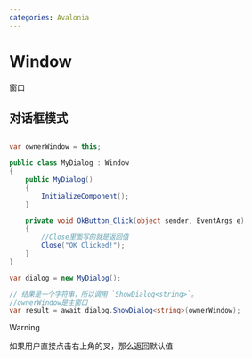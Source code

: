 ```yaml
---
categories: Avalonia
---
```


# Window

窗口

## 对话框模式

``` C#

var ownerWindow = this;

public class MyDialog : Window
{
    public MyDialog()
    {
        InitializeComponent();
    }

    private void OkButton_Click(object sender, EventArgs e)
    {
        //Close里面写的就是返回值
        Close("OK Clicked!");
    }
}

var dialog = new MyDialog();

// 结果是一个字符串，所以调用 `ShowDialog<string>`。
//ownerWindow是主窗口
var result = await dialog.ShowDialog<string>(ownerWindow);

```

>[!WARNING]
>如果用户直接点击右上角的叉，那么返回默认值